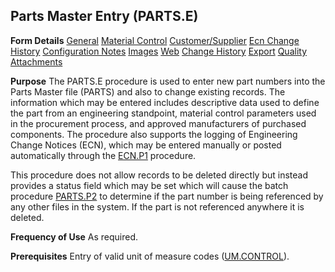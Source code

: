 ## Parts Master Entry (PARTS.E)
<PageHeader />

**Form Details**
[General](../PARTS-E-1/README.md)
[Material Control](../PARTS-E-2/README.md)
[Customer/Supplier](../PARTS-E-3/README.md)
[Ecn Change History](../PARTS-E-4/README.md)
[Configuration Notes](../PARTS-E-5/README.md)
[Images](../PARTS-E-6/README.md)
[Web](../PARTS-E-7/README.md)
[Change History](../PARTS-E-8/README.md)
[Export](../PARTS-E-9/README.md)
[Quality](../PARTS-E-10/README.md)
[Attachments](../PARTS-E-11/README.md)

**Purpose**
The PARTS.E procedure is used to enter new part numbers into the Parts Master
file (PARTS) and also to change existing records. The information which may be
entered includes descriptive data used to define the part from an engineering
standpoint, material control parameters used in the procurement process, and
approved manufacturers of purchased components. The procedure also supports
the logging of Engineering Change Notices (ECN), which may be entered manually
or posted automatically through the [ECN.P1](../ECN-P1/README.md) procedure.

This procedure does not allow records to be deleted directly but instead
provides a status field which may be set which will cause the batch procedure
[PARTS.P2](../PARTS-P2/README.md) to determine if the part number is being referenced
by any other files in the system. If the part is not referenced anywhere it is
deleted.

**Frequency of Use**
As required.

**Prerequisites**
Entry of valid unit of measure codes ([UM.CONTROL](../UM-CONTROL/README.md)).

<badge text= "Version 8.10.57 " vertical="middle" />

<PageFooter />
